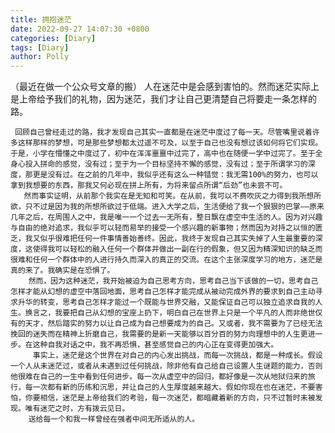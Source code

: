 ```yaml
---
title: 拥抱迷茫
date: 2022-09-27 14:07:30 +0800
categories: [Diary]
tags: [Diary]
author: Polly
---
```

（最近在做一个公众号文章的搬）
人在迷茫中是会感到害怕的。然而迷茫实际上是上帝给予我们的礼物，因为迷茫，我们才让自己更清楚自己将要走一条怎样的路。


     回顾自己曾经走过的路，我才发现自己其实一直都是在迷茫中度过了每一天。尽管嘴里说着许多这样那样的梦想，可是那些梦想都太过遥不可及，以至于自己也没有想过该如何将它们实现。于是，小学在懵懂之中度过了，初中在浑浑噩噩中过完了，高中也在随便一学中过完了。至于全身心投入拼命的感觉，没有过；至于为一个目标坚持不懈的感觉，没有过；至于所谓学习的深度，那更是没有过。在之前的几年中，我似乎还有这么一种错觉：我无需100%的努力，也可以拿到我想要的东西，那我又何必现在拼上所有，为将来留点所谓“后劲”也未尝不可。
       然而事实证明，从前那个我实在是无知和可笑。在从前，我可以不费吹灰之力得到我所想所欲，只不过是因为我的所想所欲过于低端。进入大学之后，生活便给了我一个狠狠的巴掌——原来几年之后，在周围人之中，我是唯一一个过去一无所有，整日飘在虚空中生活的人。因为对兴趣与自由的绝对追求，我似乎可以轻而易举的接受一个感兴趣的新事物；然而因为对持之以恒的匮乏，我又似乎很难把任何一件事情善始善终。因此，我终于发现自己其实失掉了人生最重要的深度，这使得我可以轻松的融入任何一个群体并做出一副在行的假象，但又因为精深知识的缺乏而很难和任何一个群体中的人进行持久而深入的真正的交流。在这个主张深度学习的地方，迷茫是真的来了。我确实是在恐惧了。
        然而，因为这种迷茫，我开始被迫为自己思考方向，思考自己当下该做的一切，思考自己怎样才能从幻想的虚空中落回地面，思考自己怎样才能完成从被动完成外界的要求到自己主动寻求升华的转变，思考自己怎样才能过一个既能与世界交融，又能保证自己可以独立追求自我的人生。换言之，我要把自己从幻想的宝座上扔下，明白自己在世界上只是一个平凡的人而非绝世仅有的天才，然后踏实的努力以让自己成为自己想要成为的自己。又或者，我不需要为了已经无法挽回的迷失而在精神上折磨自己，我需要的是新一天能够以百分百的努力向理想中的人生更进一步。在这种自我对话之中，我不再恐惧，甚至感觉自己的内心正在变得更加强大。
         事实上，迷茫是这个世界在对自己的内心发出挑战，而每一次挑战，都是一种成长。假设一个人从未迷茫过，或者从未遇到过任何挑战，除非他有自己给自己设置人生谜题的能力，否则他很难在自己的一生中看到任何进步。每一次从虚空中的回归，都好像是一次从地狱归来的旅行，每一次都有新的历练和沉思，并让自己的人生厚度越来越大。假如你现在也在迷茫，不要害怕，你要相信，迷茫是上帝给我们的考验，每一次迷茫，都暗藏着新的方向，只不过暂时未被发现。唯有迷茫之时，方有拨云见日。
        送给每一个和我一样曾经在强者中间无所适从的人。